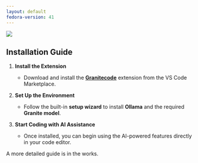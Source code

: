 ```yaml
---
layout: default
fedora-version: 41
---
```


<picture class="full pixels">
    <source srcset="../assets/install-dark.png" media="(prefers-color-scheme: dark)">
    <img src="../assets/install.png">
</picture>

## Installation Guide

1. **Install the Extension**
   - Download and install the **[Granitecode](https://marketplace.visualstudio.com/items?itemName=redhat.granitecode)** extension from the VS Code Marketplace.
   
2. **Set Up the Environment**
   - Follow the built-in **setup wizard** to install **Ollama** and the required **Granite model**.
   
3. **Start Coding with AI Assistance**
   - Once installed, you can begin using the AI-powered features directly in your code editor.

A more detailed guide is in the works.

